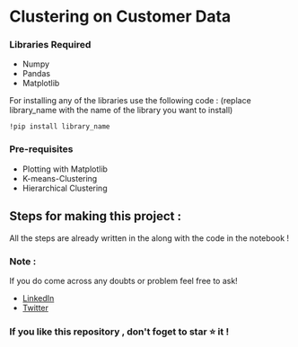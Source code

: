 # Clustering on Customer Data
### Libraries Required
* Numpy
* Pandas
* Matplotlib

For installing any of the libraries use the following code : (replace library_name with the name of the library you want to install)
```
!pip install library_name
```
### Pre-requisites 
* Plotting with Matplotlib
* K-means-Clustering
* Hierarchical Clustering

## Steps for making this project : 

All the steps are already written in the along with the code in the notebook !

### Note :
If you do come across any doubts or problem feel free to ask!
* [LinkedIn](https://www.linkedin.com/in/friskycodeur/)
* [Twitter](https://twitter.com/moodyarrow)

### If you like this repository , don't foget to star ⭐ it ! 
